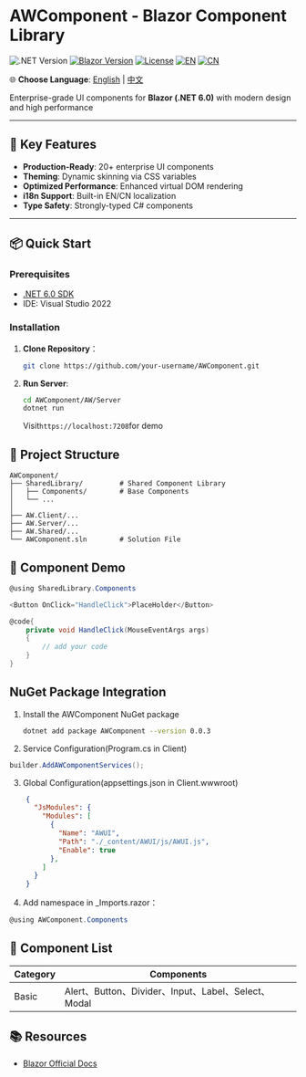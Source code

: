 # AWComponent - Blazor Component Library

![.NET Version](https://img.shields.io/badge/.NET-6.0-blueviolet)
[![Blazor Version](https://img.shields.io/badge/Blazor-WebAssembly%20.NET%206.0-blue)](https://dotnet.microsoft.com/apps/aspnet/web-apps/blazor)
[![License](https://img.shields.io/badge/License-MIT-green)](LICENSE.txt)
[![EN](https://img.shields.io/badge/Language-English-blue)](README.en-US.md)
[![CN](https://img.shields.io/badge/语言-中文-red)](README.md)

🌐 **Choose Language**: 
[English](README.en-US.md) | 
[中文](README.md)

Enterprise-grade UI components for **Blazor (.NET 6.0)** with modern design and high performance

---

## 🚀 Key Features

- **Production-Ready**: 20+ enterprise UI components
- **Theming**: Dynamic skinning via CSS variables
- **Optimized Performance**: Enhanced virtual DOM rendering
- **i18n Support**: Built-in EN/CN localization
- **Type Safety**: Strongly-typed C# components

---

## 📦 Quick Start

### Prerequisites

- [.NET 6.0 SDK](https://dotnet.microsoft.com/download/dotnet/6.0)
- IDE: Visual Studio 2022

### Installation

1. **Clone Repository**：

   ```bash
   git clone https://github.com/your-username/AWComponent.git
   ```

2. **Run Server**:

    ```bash
    cd AWComponent/AW/Server
    dotnet run
    ```

    Visit`https://localhost:7208`for demo

## 📂 Project Structure

```text
AWComponent/
├── SharedLibrary/         # Shared Component Library
│   ├── Components/        # Base Components
│   └── ...
│
├── AW.Client/...
├── AW.Server/...
├── AW.Shared/...
└── AWComponent.sln        # Solution File
```

## 🔧  Component Demo

```csharp
@using SharedLibrary.Components

<Button OnClick="HandleClick">PlaceHolder</Button>

@code{
    private void HandleClick(MouseEventArgs args)
    {
        // add your code
    }
}
```

## NuGet Package Integration

1. Install the AWComponent NuGet package

   ```bash
   dotnet add package AWComponent --version 0.0.3
   ```

2. Service Configuration(Program.cs in Client)

```csharp
builder.AddAWComponentServices();
```

3. Global Configuration(appsettings.json in Client.wwwroot)

```json
    {
      "JsModules": {
        "Modules": [
          {
            "Name": "AWUI",
            "Path": "./_content/AWUI/js/AWUI.js",
            "Enable": true
          },
        ]
      }
    }
```

4. Add namespace in _Imports.razor：

```csharp
@using AWComponent.Components
```

## 🧩 Component List

|Category|Components|
|---|---|
|Basic|Alert、Button、Divider、Input、Label、Select、Modal|

## 📚 Resources

- [Blazor Official Docs](https://learn.microsoft.com/en-us/aspnet/core/blazor/?view=aspnetcore-6.0)
